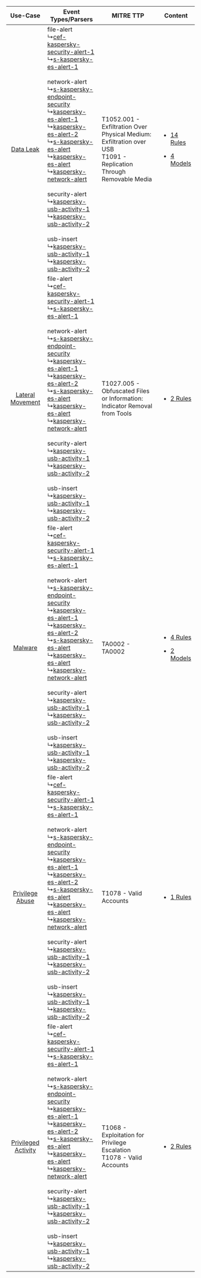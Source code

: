 |    Use-Case    | Event Types/Parsers    | MITRE TTP    | Content    |
|:----:| ---- | ---- | ---- |
|    [Data Leak](../../../UseCases/uc_data_leak.md)    |  file-alert<br> ↳[cef-kaspersky-security-alert-1](Ps/pC_cefkasperskysecurityalert1.md)<br> ↳[s-kaspersky-es-alert-1](Ps/pC_skasperskyesalert1.md)<br><br> network-alert<br> ↳[s-kaspersky-endpoint-security](Ps/pC_skasperskyendpointsecurity.md)<br> ↳[kaspersky-es-alert-1](Ps/pC_kasperskyesalert1.md)<br> ↳[kaspersky-es-alert-2](Ps/pC_kasperskyesalert2.md)<br> ↳[s-kaspersky-es-alert](Ps/pC_skasperskyesalert.md)<br> ↳[kaspersky-es-alert](Ps/pC_kasperskyesalert.md)<br> ↳[kaspersky-network-alert](Ps/pC_kasperskynetworkalert.md)<br><br> security-alert<br> ↳[kaspersky-usb-activity-1](Ps/pC_kasperskyusbactivity1.md)<br> ↳[kaspersky-usb-activity-2](Ps/pC_kasperskyusbactivity2.md)<br><br> usb-insert<br> ↳[kaspersky-usb-activity-1](Ps/pC_kasperskyusbactivity1.md)<br> ↳[kaspersky-usb-activity-2](Ps/pC_kasperskyusbactivity2.md)<br> | T1052.001 - Exfiltration Over Physical Medium: Exfiltration over USB<br>T1091 - Replication Through Removable Media<br> | [<ul><li>14 Rules</li></ul><ul><li>4 Models</li></ul>](RM/r_m_kaspersky_kaspersky_endpoint_security_for_business_Data_Leak.md) |
|    [Lateral Movement](../../../UseCases/uc_lateral_movement.md)    |  file-alert<br> ↳[cef-kaspersky-security-alert-1](Ps/pC_cefkasperskysecurityalert1.md)<br> ↳[s-kaspersky-es-alert-1](Ps/pC_skasperskyesalert1.md)<br><br> network-alert<br> ↳[s-kaspersky-endpoint-security](Ps/pC_skasperskyendpointsecurity.md)<br> ↳[kaspersky-es-alert-1](Ps/pC_kasperskyesalert1.md)<br> ↳[kaspersky-es-alert-2](Ps/pC_kasperskyesalert2.md)<br> ↳[s-kaspersky-es-alert](Ps/pC_skasperskyesalert.md)<br> ↳[kaspersky-es-alert](Ps/pC_kasperskyesalert.md)<br> ↳[kaspersky-network-alert](Ps/pC_kasperskynetworkalert.md)<br><br> security-alert<br> ↳[kaspersky-usb-activity-1](Ps/pC_kasperskyusbactivity1.md)<br> ↳[kaspersky-usb-activity-2](Ps/pC_kasperskyusbactivity2.md)<br><br> usb-insert<br> ↳[kaspersky-usb-activity-1](Ps/pC_kasperskyusbactivity1.md)<br> ↳[kaspersky-usb-activity-2](Ps/pC_kasperskyusbactivity2.md)<br> | T1027.005 - Obfuscated Files or Information: Indicator Removal from Tools<br>    | [<ul><li>2 Rules</li></ul>](RM/r_m_kaspersky_kaspersky_endpoint_security_for_business_Lateral_Movement.md)    |
|    [Malware](../../../UseCases/uc_malware.md)    |  file-alert<br> ↳[cef-kaspersky-security-alert-1](Ps/pC_cefkasperskysecurityalert1.md)<br> ↳[s-kaspersky-es-alert-1](Ps/pC_skasperskyesalert1.md)<br><br> network-alert<br> ↳[s-kaspersky-endpoint-security](Ps/pC_skasperskyendpointsecurity.md)<br> ↳[kaspersky-es-alert-1](Ps/pC_kasperskyesalert1.md)<br> ↳[kaspersky-es-alert-2](Ps/pC_kasperskyesalert2.md)<br> ↳[s-kaspersky-es-alert](Ps/pC_skasperskyesalert.md)<br> ↳[kaspersky-es-alert](Ps/pC_kasperskyesalert.md)<br> ↳[kaspersky-network-alert](Ps/pC_kasperskynetworkalert.md)<br><br> security-alert<br> ↳[kaspersky-usb-activity-1](Ps/pC_kasperskyusbactivity1.md)<br> ↳[kaspersky-usb-activity-2](Ps/pC_kasperskyusbactivity2.md)<br><br> usb-insert<br> ↳[kaspersky-usb-activity-1](Ps/pC_kasperskyusbactivity1.md)<br> ↳[kaspersky-usb-activity-2](Ps/pC_kasperskyusbactivity2.md)<br> | TA0002 - TA0002<br>    | [<ul><li>4 Rules</li></ul><ul><li>2 Models</li></ul>](RM/r_m_kaspersky_kaspersky_endpoint_security_for_business_Malware.md)    |
|     [Privilege Abuse](../../../UseCases/uc_privilege_abuse.md)     |  file-alert<br> ↳[cef-kaspersky-security-alert-1](Ps/pC_cefkasperskysecurityalert1.md)<br> ↳[s-kaspersky-es-alert-1](Ps/pC_skasperskyesalert1.md)<br><br> network-alert<br> ↳[s-kaspersky-endpoint-security](Ps/pC_skasperskyendpointsecurity.md)<br> ↳[kaspersky-es-alert-1](Ps/pC_kasperskyesalert1.md)<br> ↳[kaspersky-es-alert-2](Ps/pC_kasperskyesalert2.md)<br> ↳[s-kaspersky-es-alert](Ps/pC_skasperskyesalert.md)<br> ↳[kaspersky-es-alert](Ps/pC_kasperskyesalert.md)<br> ↳[kaspersky-network-alert](Ps/pC_kasperskynetworkalert.md)<br><br> security-alert<br> ↳[kaspersky-usb-activity-1](Ps/pC_kasperskyusbactivity1.md)<br> ↳[kaspersky-usb-activity-2](Ps/pC_kasperskyusbactivity2.md)<br><br> usb-insert<br> ↳[kaspersky-usb-activity-1](Ps/pC_kasperskyusbactivity1.md)<br> ↳[kaspersky-usb-activity-2](Ps/pC_kasperskyusbactivity2.md)<br> | T1078 - Valid Accounts<br>    | [<ul><li>1 Rules</li></ul>](RM/r_m_kaspersky_kaspersky_endpoint_security_for_business_Privilege_Abuse.md)    |
| [Privileged Activity](../../../UseCases/uc_privileged_activity.md) |  file-alert<br> ↳[cef-kaspersky-security-alert-1](Ps/pC_cefkasperskysecurityalert1.md)<br> ↳[s-kaspersky-es-alert-1](Ps/pC_skasperskyesalert1.md)<br><br> network-alert<br> ↳[s-kaspersky-endpoint-security](Ps/pC_skasperskyendpointsecurity.md)<br> ↳[kaspersky-es-alert-1](Ps/pC_kasperskyesalert1.md)<br> ↳[kaspersky-es-alert-2](Ps/pC_kasperskyesalert2.md)<br> ↳[s-kaspersky-es-alert](Ps/pC_skasperskyesalert.md)<br> ↳[kaspersky-es-alert](Ps/pC_kasperskyesalert.md)<br> ↳[kaspersky-network-alert](Ps/pC_kasperskynetworkalert.md)<br><br> security-alert<br> ↳[kaspersky-usb-activity-1](Ps/pC_kasperskyusbactivity1.md)<br> ↳[kaspersky-usb-activity-2](Ps/pC_kasperskyusbactivity2.md)<br><br> usb-insert<br> ↳[kaspersky-usb-activity-1](Ps/pC_kasperskyusbactivity1.md)<br> ↳[kaspersky-usb-activity-2](Ps/pC_kasperskyusbactivity2.md)<br> | T1068 - Exploitation for Privilege Escalation<br>T1078 - Valid Accounts<br>    | [<ul><li>2 Rules</li></ul>](RM/r_m_kaspersky_kaspersky_endpoint_security_for_business_Privileged_Activity.md)    |